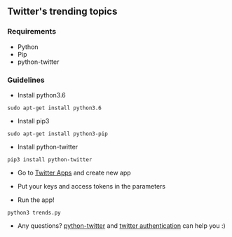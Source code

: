 ## Twitter's trending topics

### Requirements
* Python
* Pip
* python-twitter

### Guidelines
* Install python3.6

``sudo apt-get install python3.6``

* Install pip3

``sudo apt-get install python3-pip``

* Install python-twitter

``pip3 install python-twitter``

* Go to [Twitter Apps](https://apps.twitter.com/) and create new app

* Put your keys and access tokens in the parameters

* Run the app!

``python3 trends.py``

* Any questions? [python-twitter](https://github.com/bear/python-twitter) and [twitter authentication](https://developer.twitter.com/en/docs/basics/authentication/overview) can help you :)
